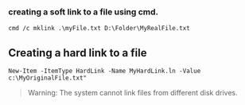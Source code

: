 ### creating a soft link to a file using cmd.

```
cmd /c mklink .\myFile.txt D:\Folder\MyRealFile.txt
```

## Creating a hard link to a file 
`New-Item -ItemType HardLink -Name MyHardLink.ln -Value c:\MyOriginalFile.txt"`

> Warning: The system cannot link files from different disk drives.
